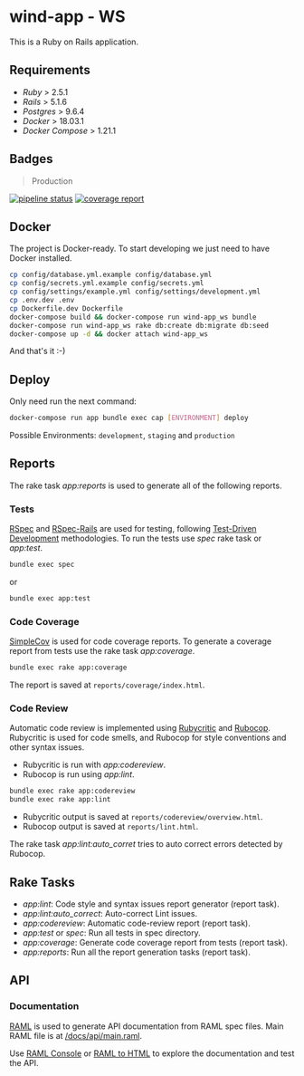 # wind-app - WS

This is a Ruby on Rails application.

## Requirements

- _Ruby_ > 2.5.1
- _Rails_ > 5.1.6
- _Postgres_ > 9.6.4
- _Docker_ > 18.03.1
- _Docker Compose_ > 1.21.1

## Badges

> Production

[![pipeline status](https://gitlab.com/agrimbautomas/wind-app/badges/master/pipeline.svg)](https://gitlab.com/agrimbautomas/wind-app/commits/master)
[![coverage report](https://gitlab.com/agrimbautomas/wind-app/badges/master/coverage.svg)](https://gitlab.com/agrimbautomas/wind-app/commits/master)

## Docker

The project is Docker-ready. To start developing we just need to have Docker installed.

```sh
cp config/database.yml.example config/database.yml
cp config/secrets.yml.example config/secrets.yml
cp config/settings/example.yml config/settings/development.yml
cp .env.dev .env
cp Dockerfile.dev Dockerfile
docker-compose build && docker-compose run wind-app_ws bundle
docker-compose run wind-app_ws rake db:create db:migrate db:seed
docker-compose up -d && docker attach wind-app_ws
```

And that's it :-)


## Deploy

Only need run the next command:

```sh
docker-compose run app bundle exec cap [ENVIRONMENT] deploy
```

Possible Environments: `development`, `staging` and `production`

## Reports

The rake task *app:reports* is used to generate all of the following reports.

### Tests

[RSpec][1] and [RSpec-Rails][2] are used for testing, following [Test-Driven Development][3] methodologies.
To run the tests use *spec* rake task or *app:test*.

```sh
bundle exec spec
```

or

```sh
bundle exec app:test
```

### Code Coverage

[SimpleCov][4] is used for code coverage reports. To generate a coverage report from tests use the rake task *app:coverage*.

```sh
bundle exec rake app:coverage
```

The report is saved at `reports/coverage/index.html`.

### Code Review

Automatic code review is implemented using [Rubycritic][6] and [Rubocop][7]. Rubycritic is used for code smells, and Rubocop
for style conventions and other syntax issues.

- Rubycritic is run with *app:codereview*.
- Rubocop is run using *app:lint*.

```sh
bundle exec rake app:codereview
bundle exec rake app:lint
```

- Rubycritic output is saved at `reports/codereview/overview.html`.
- Rubocop output is saved at `reports/lint.html`.

The rake task *app:lint:auto_corret* tries to auto correct errors detected by Rubocop.

## Rake Tasks

- *app:lint*: Code style and syntax issues report generator (report task).
- *app:lint:auto_correct*: Auto-correct Lint issues.
- *app:codereview*: Automatic code-review report (report task).
- *app:test* or *spec*: Run all tests in spec directory.
- *app:coverage*: Generate code coverage report from tests (report task).
- *app:reports*: Run all the report generation tasks (report task).

## API

### Documentation

[RAML][8] is used to generate API documentation from RAML spec files. Main RAML file is at [/docs/api/main.raml][9].

Use [RAML Console][10] or [RAML to HTML][11] to explore the documentation and test the API.

[1]: http://rspec.info/
[2]: https://github.com/rspec/rspec-rails
[3]: http://agiledata.org/essays/tdd.html
[4]: https://github.com/colszowka/simplecov
[5]: http://yardoc.org/
[6]: https://github.com/whitesmith/rubycritic
[7]: https://github.com/bbatsov/rubocop
[8]: http://raml.org/
[9]: /docs/api/main.raml
[10]: https://github.com/mulesoft/api-console
[11]: https://github.com/kevinrenskers/raml2html
